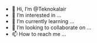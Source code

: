 - 👋 Hi, I’m @Teknokalair
- 👀 I’m interested in ...
- 🌱 I’m currently learning ...
- 💞️ I’m looking to collaborate on ...
- 📫 How to reach me ...

<!---
Teknokalair/Teknokalair is a ✨ special ✨ repository because its `README.md` (this file) appears on your GitHub profile.
You can click the Preview link to take a look at your changes.
--->
